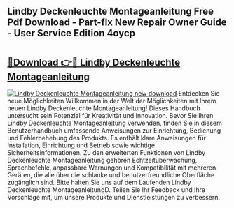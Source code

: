 ## Lindby Deckenleuchte Montageanleitung Free Pdf Download - Part-flx New Repair Owner Guide - User Service Edition 4oycp

# <h2><a href="http://df7lgab.blite.top/?on=Lindby+Deckenleuchte+Montageanleitung">🔗Download 👉🔴 Lindby Deckenleuchte Montageanleitung</a></h2>

[![Lindby Deckenleuchte Montageanleitung new download](https://i.imgur.com/lujVjoI.png)](http://df7lgab.blite.top/?on=Lindby+Deckenleuchte+Montageanleitung)
Entdecken Sie neue Möglichkeiten Willkommen in der Welt der Möglichkeiten mit Ihrem neuen Lindby Deckenleuchte Montageanleitung! Dieses Handbuch untersucht sein Potenzial für Kreativität und Innovation. Bevor Sie Ihren Lindby Deckenleuchte Montageanleitung verwenden, finden Sie in diesem Benutzerhandbuch umfassende Anweisungen zur Einrichtung, Bedienung und Fehlerbehebung des Produkts. Es enthält klare Anweisungen für Installation, Einrichtung und Betrieb sowie wichtige Sicherheitsinformationen. Zu den erweiterten Funktionen von Lindby Deckenleuchte Montageanleitung gehören Echtzeitüberwachung, Sprachbefehle, anpassbare Warnungen und Kompatibilität mit mehreren Geräten, die alle über die schlanke und benutzerfreundliche Oberfläche zugänglich sind. Bitte halten Sie uns auf dem Laufenden Lindby Deckenleuchte MontageanleitungD. Teilen Sie Ihr Feedback und Ihre Vorschläge mit, um unsere Produkte und Dienstleistungen zu verbessern.
